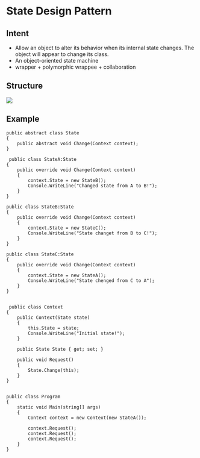 # State Design Pattern #

## Intent ##
- Allow an object to alter its behavior when its internal state changes. The object will appear to change its class.
- An object-oriented state machine
- wrapper + polymorphic wrappee + collaboration
## Structure ##
![](https://sourcemaking.com/files/v2/content/patterns/State1-2x.png)
## Example ##

    public abstract class State
    {
        public abstract void Change(Context context);
    }

	 public class StateA:State
    {
        public override void Change(Context context)
        {
            context.State = new StateB();
            Console.WriteLine("Changed state from A to B!");
        }
    }

	public class StateB:State
    {
        public override void Change(Context context)
        {
            context.State = new StateC();
            Console.WriteLine("State changet from B to C!");
        }
    }

	public class StateC:State
    {
        public override void Change(Context context)
        {
            context.State = new StateA();
            Console.WriteLine("State chenged from C to A");
        }
    }

	
	 public class Context
    {
        public Context(State state)
        {
            this.State = state;
            Console.WriteLine("Initial state!");
        }

        public State State { get; set; }

        public void Request()
        {
            State.Change(this);
        }
    }

	
	public class Program
    {
        static void Main(string[] args)
        {
            Context context = new Context(new StateA());

            context.Request();
            context.Request();
            context.Request();
        }
    }